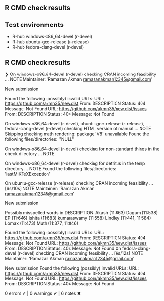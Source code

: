 ## R CMD check results
## Test environments
- R-hub windows-x86_64-devel (r-devel)
- R-hub ubuntu-gcc-release (r-release)
- R-hub fedora-clang-devel (r-devel)

## R CMD check results

❯ On windows-x86_64-devel (r-devel)
  checking CRAN incoming feasibility ... NOTE
  Maintainer: 'Ramazan Akman <ramazanakman12345@gmail.com>'
  
  New submission
  
  Found the following (possibly) invalid URLs:
    URL: https://github.com/akmn35/new.dist
      From: DESCRIPTION
      Status: 404
      Message: Not Found
    URL: https://github.com/akmn35/new.dist/issues
      From: DESCRIPTION
      Status: 404
      Message: Not Found

On windows-x86_64-devel (r-devel), ubuntu-gcc-release (r-release), fedora-clang-devel (r-devel)
  checking HTML version of manual ... NOTE
  Skipping checking math rendering: package 'V8' unavailable
  Found the following files/directories:
    ''NULL''

On windows-x86_64-devel (r-devel)
  checking for non-standard things in the check directory ... NOTE

On windows-x86_64-devel (r-devel)
  checking for detritus in the temp directory ... NOTE
  Found the following files/directories:
    'lastMiKTeXException'

On ubuntu-gcc-release (r-release)
  checking CRAN incoming feasibility ... [6s/10s] NOTE
  Maintainer: ‘Ramazan Akman <ramazanakman12345@gmail.com>’
  
  New submission
  
  Possibly misspelled words in DESCRIPTION:
    Akash (11:663)
    Dagum (11:538)
    EP (11:646)
    Ishita (11:683)
    kumaraswamy (11:558)
    Lindley (11:441, 11:584)
    Lomax (11:473)
    Muth (11:377, 11:846)
  
  Found the following (possibly) invalid URLs:
    URL: https://github.com/akmn35/new.dist
      From: DESCRIPTION
      Status: 404
      Message: Not Found
    URL: https://github.com/akmn35/new.dist/issues
      From: DESCRIPTION
      Status: 404
      Message: Not Found
On fedora-clang-devel (r-devel)
  checking CRAN incoming feasibility ... [6s/12s] NOTE
  Maintainer: ‘Ramazan Akman <ramazanakman12345@gmail.com>’
  
  New submission
  Found the following (possibly) invalid URLs:
    URL: https://github.com/akmn35/new.dist
      From: DESCRIPTION
      Status: 404
      Message: Not Found
    URL: https://github.com/akmn35/new.dist/issues
      From: DESCRIPTION
      Status: 404
      Message: Not Found

0 errors ✔ | 0 warnings ✔ | 6 notes ✖


